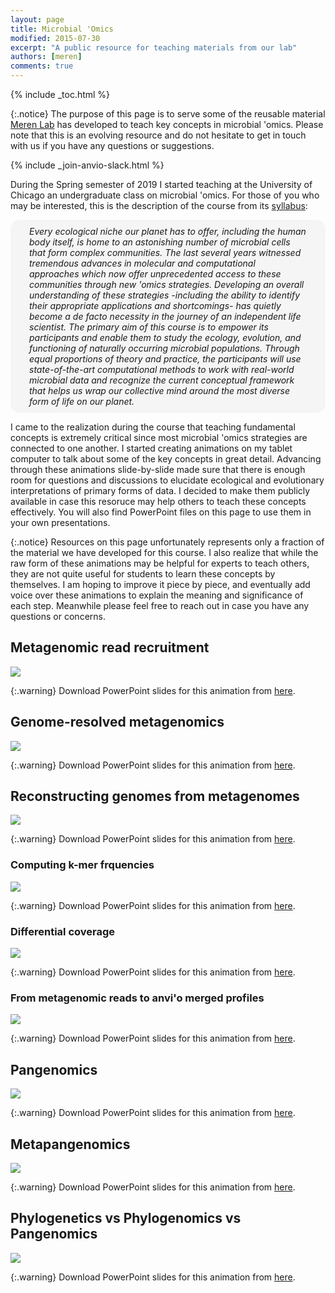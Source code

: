 ```yaml
---
layout: page
title: Microbial 'Omics
modified: 2015-07-30
excerpt: "A public resource for teaching materials from our lab"
authors: [meren]
comments: true
---
```


{% include _toc.html %}

{:.notice}
The purpose of this page is to serve some of the reusable material [Meren Lab](http://merenlab.org) has developed to teach key concepts in microbial 'omics. Please note that this is an evolving resource and do not hesitate to get in touch with us if you have any questions or suggestions.

{% include _join-anvio-slack.html %}

During the Spring semester of 2019 I started teaching at the University of Chicago an undergraduate class on microbial 'omics. For those of you who may be interested, this is the description of the course from its [syllabus](https://www.dropbox.com/s/37v8i3er6uju9ku/MOmics_Draft_Syllabus.pdf):

<div style="background-color: whitesmoke; border-radius: 15px;">
<p style="padding: 10px 30px 10px 30px;"><i>Every ecological niche our planet has to offer, including the human body itself, is home to an astonishing number of microbial cells that form complex communities. The last several years witnessed tremendous advances in molecular and computational approaches which now offer unprecedented access to these communities through new 'omics strategies. Developing an overall understanding of these strategies -including the ability to identify their appropriate applications and shortcomings- has quietly become a de facto necessity in the journey of an independent life scientist. The primary aim of this course is to empower its participants and enable them to study the ecology, evolution, and functioning of naturally occurring microbial populations. Through equal proportions of theory and practice, the participants will use state-of-the-art computational methods to work with real-world microbial data and recognize the current conceptual framework that helps us wrap our collective mind around the most diverse form of life on our planet.</i></p>
</div>

I came to the realization during the course that teaching fundamental concepts is extremely critical since most microbial 'omics strategies are connected to one another. I started creating animations on my tablet computer to talk about some of the key concepts in great detail. Advancing through these animations slide-by-slide made sure that there is enough room for questions and discussions to elucidate ecological and evolutionary interpretations of primary forms of data. I decided to make them publicly available in case this resoruce may help others to teach these concepts effectively. You will also find PowerPoint files on this page to use them in your own presentations.

{:.notice}
Resources on this page unfortunately represents only a fraction of the material we have developed for this course. I also realize that while the raw form of these animations may be helpful for experts to teach others, they are not quite useful for students to learn these concepts by themselves. I am hoping to improve it piece by piece, and eventually add voice over these animations to explain the meaning and significance of each step. Meanwhile please feel free to reach out in case you have any questions or concerns.

## Metagenomic read recruitment

![](01-metagenomic-read-recruitment.gif)

{:.warning}
Download PowerPoint slides for this animation from [here](01-metagenomic-read-recruitment.pptx).

## Genome-resolved metagenomics

![](02-genome-resolved-metagenomics.gif)

{:.warning}
Download PowerPoint slides for this animation from [here](02-genome-resolved-metagenomics.pptx).

## Reconstructing genomes from metagenomes

![](03-reconstructing-genomes-from-metagenomes.gif)

{:.warning}
Download PowerPoint slides for this animation from [here](03-reconstructing-genomes-from-metagenomes.pptx).

### Computing k-mer frquencies

![](04-computing-kmer-frequencies.gif)

{:.warning}
Download PowerPoint slides for this animation from [here](04-computing-kmer-frequencies.pptx).

### Differential coverage

![](05-computing-differential-coverage.gif)

{:.warning}
Download PowerPoint slides for this animation from [here](05-computing-differential-coverage.pptx).

### From metagenomic reads to anvi'o merged profiles

![](06-anvio-merged-profile-db.gif)

{:.warning}
Download PowerPoint slides for this animation from [here](06-anvio-merged-profile-db.pptx).

## Pangenomics

![](07-concept-of-pangenomics.gif)

{:.warning}
Download PowerPoint slides for this animation from [here](07-concept-of-pangenomics.pptx).

## Metapangenomics

![](08-concept-of-metapangenomics.gif)

{:.warning}
Download PowerPoint slides for this animation from [here](08-concept-of-metapangenomics.pptx).

## Phylogenetics vs Phylogenomics vs Pangenomics

![](09-approaches-for-comparative-genomics.gif)

{:.warning}
Download PowerPoint slides for this animation from [here](09-approaches-for-comparative-genomics.pptx).

